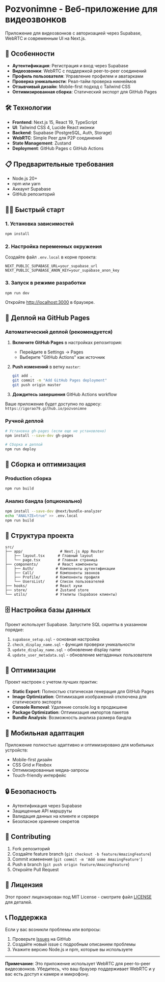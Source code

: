 # Pozvonimne - Веб-приложение для видеозвонков

Приложение для видеозвонков с авторизацией через Supabase, WebRTC и современным UI на Next.js.

## 🚀 Особенности

- **Аутентификация**: Регистрация и вход через Supabase
- **Видеозвонки**: WebRTC с поддержкой peer-to-peer соединений
- **Профиль пользователя**: Управление профилем и аватарками
- **Проверка уникальности**: Реал-тайм проверка никнеймов
- **Отзывчивый дизайн**: Mobile-first подход с Tailwind CSS
- **Оптимизированная сборка**: Статический экспорт для GitHub Pages

## 🛠 Технологии

- **Frontend**: Next.js 15, React 19, TypeScript
- **UI**: Tailwind CSS 4, Lucide React иконки
- **Backend**: Supabase (PostgreSQL, Auth, Storage)
- **WebRTC**: Simple Peer для P2P соединений
- **State Management**: Zustand
- **Deployment**: GitHub Pages с GitHub Actions

## 📋 Предварительные требования

- Node.js 20+
- npm или yarn
- Аккаунт Supabase
- GitHub репозиторий

## 🏃‍♂️ Быстрый старт

### 1. Установка зависимостей

```bash
npm install
```

### 2. Настройка переменных окружения

Создайте файл `.env.local` в корне проекта:

```env
NEXT_PUBLIC_SUPABASE_URL=your_supabase_url
NEXT_PUBLIC_SUPABASE_ANON_KEY=your_supabase_anon_key
```

### 3. Запуск в режиме разработки

```bash
npm run dev
```

Откройте [http://localhost:3000](http://localhost:3000) в браузере.

## 🚢 Деплой на GitHub Pages

### Автоматический деплой (рекомендуется)

1. **Включите GitHub Pages** в настройках репозитория:
   - Перейдите в Settings → Pages
   - Выберите "GitHub Actions" как источник

2. **Push изменений** в ветку `master`:
   ```bash
   git add .
   git commit -m "Add GitHub Pages deployment"
   git push origin master
   ```

3. **Дождитесь завершения** GitHub Actions workflow

Ваше приложение будет доступно по адресу: `https://igorao79.github.io/pozvonimne`

### Ручной деплой

```bash
# Установка gh-pages (если еще не установлено)
npm install --save-dev gh-pages

# Сборка и деплой
npm run deploy
```

## 🔧 Сборка и оптимизация

### Production сборка

```bash
npm run build
```

### Анализ бандла (опционально)

```bash
npm install --save-dev @next/bundle-analyzer
echo "ANALYZE=true" >> .env.local
npm run build
```

## 📁 Структура проекта

```
src/
├── app/                 # Next.js App Router
│   ├── layout.tsx      # Главный layout
│   └── page.tsx        # Главная страница
├── components/         # React компоненты
│   ├── Auth/          # Компоненты аутентификации
│   ├── Call/          # Компоненты звонков
│   ├── Profile/       # Компоненты профиля
│   └── UsersList/     # Список пользователей
├── hooks/             # React хуки
├── store/             # Zustand store
└── utils/             # Утилиты (Supabase клиенты)
```

## 🗄 Настройка базы данных

Проект использует Supabase. Запустите SQL скрипты в указанном порядке:

1. `supabase_setup.sql` - основная настройка
2. `check_display_name.sql` - функция проверки уникальности
3. `update_display_name.sql` - обновление display name
4. `update_user_metadata.sql` - обновление метаданных пользователя

## 🎯 Оптимизации

Проект настроен с учетом лучших практик:

- **Static Export**: Полностью статическая генерация для GitHub Pages
- **Image Optimization**: Оптимизация изображений отключена для статического экспорта
- **Console Removal**: Удаление console.log в продакшене
- **Package Optimization**: Оптимизация импортов пакетов
- **Bundle Analysis**: Возможность анализа размера бандла

## 📱 Мобильная адаптация

Приложение полностью адаптивно и оптимизировано для мобильных устройств:

- Mobile-first дизайн
- CSS Grid и Flexbox
- Оптимизированные медиа-запросы
- Touch-friendly интерфейс

## 🔒 Безопасность

- Аутентификация через Supabase
- Защищенные API маршруты
- Валидация данных на клиенте и сервере
- Безопасное хранение секретов

## 🤝 Contributing

1. Fork репозиторий
2. Создайте feature branch (`git checkout -b feature/AmazingFeature`)
3. Commit изменения (`git commit -m 'Add some AmazingFeature'`)
4. Push в branch (`git push origin feature/AmazingFeature`)
5. Откройте Pull Request

## 📄 Лицензия

Этот проект лицензирован под MIT License - смотрите файл [LICENSE](LICENSE) для деталей.

## 📞 Поддержка

Если у вас возникли проблемы или вопросы:

1. Проверьте [Issues](https://github.com/igorao79/pozvonimne/issues) на GitHub
2. Создайте новый issue с подробным описанием проблемы
3. Укажите версию Node.js и npm, которые вы используете

---

**Примечание**: Это приложение использует WebRTC для peer-to-peer видеозвонков. Убедитесь, что ваш браузер поддерживает WebRTC и у вас есть доступ к камере и микрофону.
